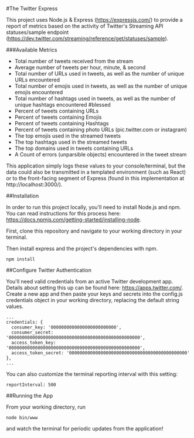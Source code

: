 #The Twitter Express

This project uses Node.js & Express (https://expressjs.com/) to provide a report of metrics based on the activity of Twitter's Streaming API statuses/sample endpoint (https://dev.twitter.com/streaming/reference/get/statuses/sample).

###Available Metrics

* Total number of tweets received from the stream
* Average number of tweets per hour, minute, & second
* Total number of URLs used in tweets, as well as the number of unique URLs encountered
* Total number of emojis used in tweets, as well as the number of unique emojis encountered
* Total number of hashtags used in tweets, as well as the number of unique hashtags encountered #blessed
* Percent of tweets containing URLs
* Percent of tweets containing Emojis
* Percent of tweets containing Hashtags
* Percent of tweets containing photo URLs (pic.twitter.com or instagram)
* The top emojis used in the streamed tweets
* The top hashtags used in the streamed tweets
* The top domains used in tweets containing URLs
* A Count of errors (unparsible objects) encountered in the tweet stream

This application simply logs these values to your console/terminal, but the data could also be transmitted in a templated environment (such as React) or to the front-facing segment of Express (found in this implementation at http://localhost:3000/).

##Installation

In order to run this project locally, you'll need to install Node.js and npm. You can read instructions for this process here: https://docs.npmjs.com/getting-started/installing-node.

First, clone this repository and navigate to your working directory in your terminal.

Then install express and the project's dependencies with npm.

```
npm install
```

##Configure Twitter Authentication

You'll need valid credentials from an active Twitter development app. Details about setting this up can be found here: https://apps.twitter.com/.
Create a new app and then paste your keys and secrets into the config.js credentials object in your working directory, replacing the default string values.

```
...
credentials: {
  consumer_key: '0000000000000000000000000',
  consumer_secret: '00000000000000000000000000000000000000000000000000',
  access_token_key: '00000000000000000000000000000000000000000000000000',
  access_token_secret: '000000000000000000000000000000000000000000000'
},
...
```

You can also customize the terminal reporting interval with this setting:

```
reportInterval: 500
```

##Running the App

From your working directory, run

```
node bin/www
```

and watch the terminal for periodic updates from the application!
